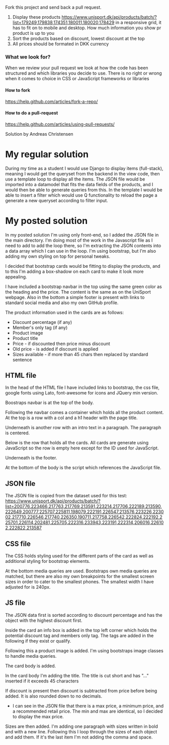 Fork this project and send back a pull request.

1. Display these products https://www.unisport.dk/api/products/batch/?list=179249,179838,174351,180011,180020,178429 in a responsive grid, it has to fit on to mobile and desktop. How much information you show pr product is up to you
2. Sort the products based on discount, lowest discount at the top
3. All prices should be formated in DKK currency

### What we look for?

When we review your pull request we look at how the code has been structured and which libraries you decide to use. There is no right or wrong when it comes to choice in CSS or JavaScript frameworks or libraries

#### How to fork

https://help.github.com/articles/fork-a-repo/ 

#### How to do a pull-request

https://help.github.com/articles/using-pull-requests/


Solution by Andreas Christensen

# My regular solution
During my time as a student I would use Django to display items (full-stack), meaning I would get the queryset from the backend in the view code, then use a template loop to display all the items. The JSON file would be imported into a datamodel that fits the data fields of the products, and I would then be able to generate queries from this. In the template I would be able to insert a filter which would use Q functionality to reload the page a generate a new queryset according to filter input.

# My posted solution
In my posted solution I'm using only front-end, so I added the JSON file in the main directory. I'm doing most of the work in the Javascript file as I need to add to add the loop there, so I'm extracting the JSON contents into a data array which I can use in the loop. I'm using bootstrap, but I'm also adding my own styling on top for personal tweaks.

I decided that bootstrap cards would be fitting to display the products, and to this I'm adding a box-shadow on each card to make it look more appealing.

I have included a bootstrap navbar in the top using the same green color as the heading and the price. The content is the same as on the UniSport webpage. Also in the bottom a simple footer is present with links to standard social media and also my own GitHub profile.

The product information used in the cards are as follows:
- Discount percentage (if any)
- Member's only tag (if any)
- Product image
- Product title
- Price - if discounted then price minus discount
- Old price - is added if discount is applied
- Sizes available - if more than 45 chars then replaced by standard sentence
## HTML file
In the head of the HTML file I have included links to bootstrap, the css file, google fonts using Lato, font-awesome for icons and JQuery min version.

Boostraps navbar is at the top of the body.

Following the navbar comes a container which holds all the product content. At the top is a row with a col and a h1 header with the page title.

Underneath is another row with an intro text in a paragraph. The paragraph is centered.

Below is the row that holds all the cards. All cards are generate using JavaScript so the row is empty here except for the ID used for JavaScript.

Underneath is the footer.

At the bottom of the body is the script which references the JavaScript file.

## JSON file
The JSON file is copied from the dataset used for this test:
https://www.unisport.dk/api/products/batch/?list=200776,223466,217763,217769,213591,223214,217706,222189,213590,222649,200777,225707,225811,198079,222191,226547,213576,223226,223002,217710,226546,217740,226350,190711,217758,226542,222824,222192,225701,226114,202481,225705,222316,233943,223191,222314,206016,226102,222822,213587

## CSS file
The CSS holds styling used for the different parts of the card as well as additional styling for bootstrap elements.

At the bottom media queries are used. Bootstraps own media queries are matched, but there are also my own breakpoints for the smallest screen sizes in order to cater to the smallest phones. The smallest width I have adjusted for is 240px.

## JS file
The JSON data first is sorted according to discount percentage and has the object with the highest discount first.

Inside the card an info box is added in the top left corner which holds the potential discount tag and members only tag. The tags are added in the following if they exist or qualify.

Following this a product image is added. I'm using bootstraps image classes to handle media queries.

The card body is added.

In the card body I'm adding the title. The title is cut short and has "..." inserted if it exceeds 45 characters

If discount is present then discount is subtracted from price before being added. It is also rounded down to no decimals.
- I can see in the JSON file that there is a max price, a minimum price, and a recommended retail price. The min and max are identical, so I decided to display the max price.

Sizes are then added. I'm adding one paragraph with sizes written in bold and with a new line. Following this I loop through the sizes of each object and add them. If it's the last item I'm not adding the comma and space.
